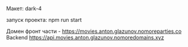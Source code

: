 Макет: dark-4

запуск проекта:
npm run start

Домен фронт части - https://movies.anton.glazunov.nomoreparties.co
Backend https://api.movies.anton.glazunov.nomoredomains.xyz
